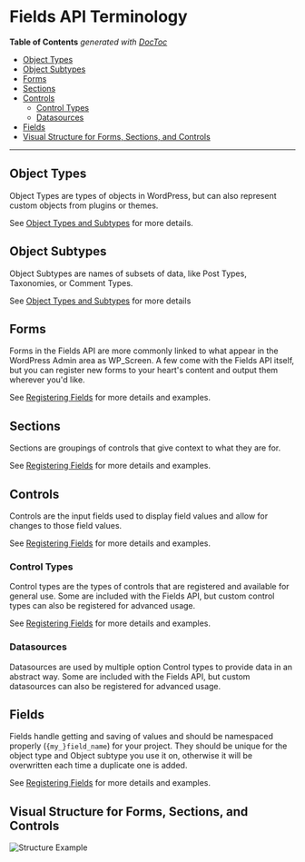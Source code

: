 # Fields API Terminology

<!-- START doctoc generated TOC please keep comment here to allow auto update -->
<!-- DON'T EDIT THIS SECTION, INSTEAD RE-RUN doctoc TO UPDATE -->
**Table of Contents**  *generated with [DocToc](https://github.com/thlorenz/doctoc)*

- [Object Types](#object-types)
- [Object Subtypes](#object-subtypes)
- [Forms](#forms)
- [Sections](#sections)
- [Controls](#controls)
  - [Control Types](#control-types)
  - [Datasources](#datasources)
- [Fields](#fields)
- [Visual Structure for Forms, Sections, and Controls](#visual-structure-for-forms-sections-and-controls)

<!-- END doctoc generated TOC please keep comment here to allow auto update -->

---

## Object Types

Object Types are types of objects in WordPress, but can also represent custom objects from plugins or themes.

See [Object Types and Subtypes](https://github.com/sc0ttkclark/wordpress-fields-api-2017/blob/master/docs/object-types-and-subtypes.md) for more details.

## Object Subtypes

Object Subtypes are names of subsets of data, like Post Types, Taxonomies, or Comment Types. 

See [Object Types and Subtypes](https://github.com/sc0ttkclark/wordpress-fields-api-2017/blob/master/docs/object-types-and-subtypes.md) for more details

## Forms

Forms in the Fields API are more commonly linked to what appear in the WordPress Admin area as WP_Screen. A few come with the Fields API itself, but you can register new forms to your heart's content and output them wherever you'd like.

See [Registering Fields](https://github.com/sc0ttkclark/wordpress-fields-api-2017/blob/master/docs/registering-fields.md) for more details and examples.
 
## Sections

Sections are groupings of controls that give context to what they are for.

See [Registering Fields](https://github.com/sc0ttkclark/wordpress-fields-api-2017/blob/master/docs/registering-fields.md) for more details and examples.

## Controls

Controls are the input fields used to display field values and allow for changes to those field values.

See [Registering Fields](https://github.com/sc0ttkclark/wordpress-fields-api-2017/blob/master/docs/registering-fields.md) for more details and examples.

### Control Types

Control types are the types of controls that are registered and available for general use. Some are included with the Fields API, but custom control types can also be registered for advanced usage.

See [Registering Fields](https://github.com/sc0ttkclark/wordpress-fields-api-2017/blob/master/docs/registering-fields.md) for more details and examples.

### Datasources

Datasources are used by multiple option Control types to provide data in an abstract way. Some are included with the Fields API, but custom datasources can also be registered for advanced usage.

## Fields

Fields handle getting and saving of values and should be namespaced properly (`{my_}field_name`) for your project. They should be unique for the object type and Object subtype you use it on, otherwise it will be overwritten each time a duplicate one is added.

See [Registering Fields](https://github.com/sc0ttkclark/wordpress-fields-api-2017/blob/master/docs/registering-fields.md) for more details and examples.

## Visual Structure for Forms, Sections, and Controls

![Structure Example](https://raw.githubusercontent.com/sc0ttkclark/wordpress-fields-api-2017/master/docs/terminology.png)
